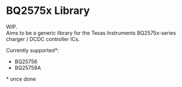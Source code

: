 # BQ2575x Library

WIP.  
Aims to be a generic library for the Texas Instruments BQ2575x-series charger / DCDC controller ICs.

Currently supported*:
- BQ25756
- BQ25758A

\* once done